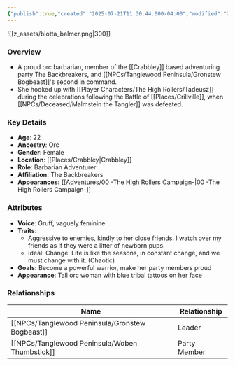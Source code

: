 ```yaml
---
{"publish":true,"created":"2025-07-21T11:30:44.000-04:00","modified":"2025-10-09T15:18:30.400-04:00","published":"2025-10-09T15:18:30.400-04:00","cssclasses":"","Age":"22","Ancestry":"Orc","Gender":"Female","Location":["[[Places/Crabbley]]"],"Role":["Barbarian Adventurer"],"Affiliation":["The Backbreakers"],"Appearances":["[[00 -The High Rollers Campaign-]]"]}
---
```



![[z_assets/blotta_balmer.png|300]]

### Overview
- A proud orc barbarian, member of the [[Crabbley]] based adventuring party The Backbreakers, and [[NPCs/Tanglewood Peninsula/Gronstew Bogbeast]]'s second in command.
- She hooked up with [[Player Characters/The High Rollers/Tadeusz]] during the celebrations following the Battle of [[Places/Crillville]], when [[NPCs/Deceased/Malmstein the Tangler]] was defeated.

### Key Details
- **Age**: 22
- **Ancestry**: Orc
- **Gender**: Female
- **Location**: [[Places/Crabbley\|Crabbley]]
- **Role**: Barbarian Adventurer
- **Affiliation:** The Backbreakers
- **Appearances:** [[Adventures/00 -The High Rollers Campaign-\|00 -The High Rollers Campaign-]]

### Attributes
- **Voice**: Gruff, vaguely feminine
- **Traits**: 
	- Aggressive to enemies, kindly to her close friends. I watch over my friends as if they were a litter of newborn pups.
	- Ideal: Change. Life is like the seasons, in constant change, and we must change with it. (Chaotic)
- **Goals:** Become a powerful warrior, make her party members proud
- **Appearance**: Tall orc woman with blue tribal tattoos on her face

### Relationships

| Name                  | Relationship |
| --------------------- | ------------ |
| [[NPCs/Tanglewood Peninsula/Gronstew Bogbeast]] | Leader       |
| [[NPCs/Tanglewood Peninsula/Woben Thumbstick]]  | Party Member |

